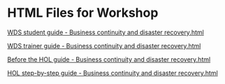 ﻿# HTML Files for Workshop
[WDS student guide - Business continuity and disaster recovery.html](https://cloudworkshop.blob.core.windows.net/business-continuity-dr/Whiteboard%20design%20session/WDS%20student%20guide%20-%20Business%20continuity%20and%20disaster%20recovery.html)

[WDS trainer guide - Business continuity and disaster recovery.html](https://cloudworkshop.blob.core.windows.net/business-continuity-dr/Whiteboard%20design%20session/WDS%20trainer%20guide%20-%20Business%20continuity%20and%20disaster%20recovery.html)

[Before the HOL guide - Business continuity and disaster recovery.html](https://cloudworkshop.blob.core.windows.net/business-continuity-dr/Hands-on%20lab/Before%20the%20HOL%20-%20Business%20continuity%20and%20disaster%20recovery.html)

[HOL step-by-step guide - Business continuity and disaster recovery.html](https://cloudworkshop.blob.core.windows.net/business-continuity-dr/Hands-on%20lab/HOL%20step-by%20step%20-%20Business%20continuity%20and%20disaster%20recovery.html)

